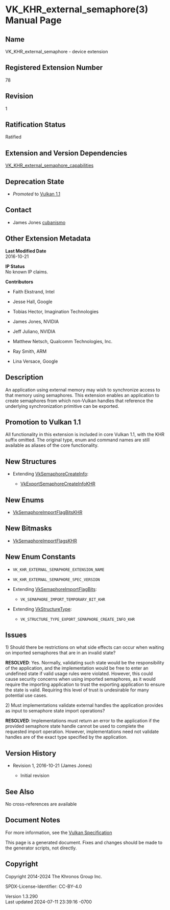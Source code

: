 # VK_KHR_external_semaphore(3) Manual Page

## Name

VK_KHR_external_semaphore - device extension



## <a href="#_registered_extension_number" class="anchor"></a>Registered Extension Number

78

## <a href="#_revision" class="anchor"></a>Revision

1

## <a href="#_ratification_status" class="anchor"></a>Ratification Status

Ratified

## <a href="#_extension_and_version_dependencies" class="anchor"></a>Extension and Version Dependencies

[VK_KHR_external_semaphore_capabilities](https://registry.khronos.org/vulkan/specs/1.3-extensions/man/html/VK_KHR_external_semaphore_capabilities.html)  

## <a href="#_deprecation_state" class="anchor"></a>Deprecation State

- *Promoted* to <a
  href="https://registry.khronos.org/vulkan/specs/1.3-extensions/html/vkspec.html#versions-1.1-promotions"
  target="_blank" rel="noopener">Vulkan 1.1</a>

## <a href="#_contact" class="anchor"></a>Contact

- James Jones <a
  href="https://github.com/KhronosGroup/Vulkan-Docs/issues/new?body=%5BVK_KHR_external_semaphore%5D%20@cubanismo%0A*Here%20describe%20the%20issue%20or%20question%20you%20have%20about%20the%20VK_KHR_external_semaphore%20extension*"
  target="_blank" rel="nofollow noopener"><em></em>cubanismo</a>

## <a href="#_other_extension_metadata" class="anchor"></a>Other Extension Metadata

**Last Modified Date**  
2016-10-21

**IP Status**  
No known IP claims.

**Contributors**  
- Faith Ekstrand, Intel

- Jesse Hall, Google

- Tobias Hector, Imagination Technologies

- James Jones, NVIDIA

- Jeff Juliano, NVIDIA

- Matthew Netsch, Qualcomm Technologies, Inc.

- Ray Smith, ARM

- Lina Versace, Google

## <a href="#_description" class="anchor"></a>Description

An application using external memory may wish to synchronize access to
that memory using semaphores. This extension enables an application to
create semaphores from which non-Vulkan handles that reference the
underlying synchronization primitive can be exported.

## <a href="#_promotion_to_vulkan_1_1" class="anchor"></a>Promotion to Vulkan 1.1

All functionality in this extension is included in core Vulkan 1.1, with
the KHR suffix omitted. The original type, enum and command names are
still available as aliases of the core functionality.

## <a href="#_new_structures" class="anchor"></a>New Structures

- Extending [VkSemaphoreCreateInfo](https://registry.khronos.org/vulkan/specs/1.3-extensions/man/html/VkSemaphoreCreateInfo.html):

  - [VkExportSemaphoreCreateInfoKHR](https://registry.khronos.org/vulkan/specs/1.3-extensions/man/html/VkExportSemaphoreCreateInfoKHR.html)

## <a href="#_new_enums" class="anchor"></a>New Enums

- [VkSemaphoreImportFlagBitsKHR](https://registry.khronos.org/vulkan/specs/1.3-extensions/man/html/VkSemaphoreImportFlagBitsKHR.html)

## <a href="#_new_bitmasks" class="anchor"></a>New Bitmasks

- [VkSemaphoreImportFlagsKHR](https://registry.khronos.org/vulkan/specs/1.3-extensions/man/html/VkSemaphoreImportFlagsKHR.html)

## <a href="#_new_enum_constants" class="anchor"></a>New Enum Constants

- `VK_KHR_EXTERNAL_SEMAPHORE_EXTENSION_NAME`

- `VK_KHR_EXTERNAL_SEMAPHORE_SPEC_VERSION`

- Extending [VkSemaphoreImportFlagBits](https://registry.khronos.org/vulkan/specs/1.3-extensions/man/html/VkSemaphoreImportFlagBits.html):

  - `VK_SEMAPHORE_IMPORT_TEMPORARY_BIT_KHR`

- Extending [VkStructureType](https://registry.khronos.org/vulkan/specs/1.3-extensions/man/html/VkStructureType.html):

  - `VK_STRUCTURE_TYPE_EXPORT_SEMAPHORE_CREATE_INFO_KHR`

## <a href="#_issues" class="anchor"></a>Issues

1\) Should there be restrictions on what side effects can occur when
waiting on imported semaphores that are in an invalid state?

**RESOLVED**: Yes. Normally, validating such state would be the
responsibility of the application, and the implementation would be free
to enter an undefined state if valid usage rules were violated. However,
this could cause security concerns when using imported semaphores, as it
would require the importing application to trust the exporting
application to ensure the state is valid. Requiring this level of trust
is undesirable for many potential use cases.

2\) Must implementations validate external handles the application
provides as input to semaphore state import operations?

**RESOLVED**: Implementations must return an error to the application if
the provided semaphore state handle cannot be used to complete the
requested import operation. However, implementations need not validate
handles are of the exact type specified by the application.

## <a href="#_version_history" class="anchor"></a>Version History

- Revision 1, 2016-10-21 (James Jones)

  - Initial revision

## <a href="#_see_also" class="anchor"></a>See Also

No cross-references are available

## <a href="#_document_notes" class="anchor"></a>Document Notes

For more information, see the <a
href="https://registry.khronos.org/vulkan/specs/1.3-extensions/html/vkspec.html#VK_KHR_external_semaphore"
target="_blank" rel="noopener">Vulkan Specification</a>

This page is a generated document. Fixes and changes should be made to
the generator scripts, not directly.

## <a href="#_copyright" class="anchor"></a>Copyright

Copyright 2014-2024 The Khronos Group Inc.

SPDX-License-Identifier: CC-BY-4.0

Version 1.3.290  
Last updated 2024-07-11 23:39:16 -0700
